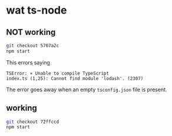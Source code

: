 # wat ts-node

## NOT working

```sh
git checkout 5767a2c
npm start
```

This errors saying

```
TSError: ⨯ Unable to compile TypeScript
index.ts (1,25): Cannot find module 'lodash'. (2307)
```

The error goes away when an empty `tsconfig.json` file is present.

## working

```sh
git checkout 72ffccd
npm start
```